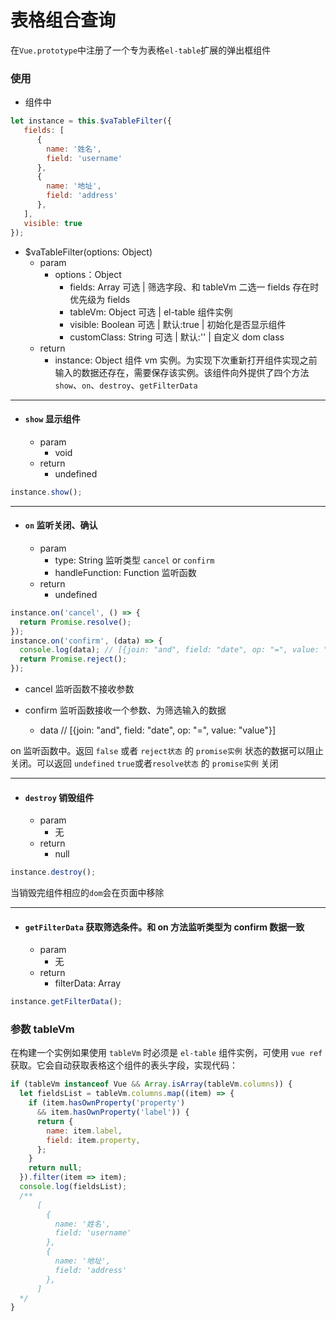 # 表格组合查询

在`Vue.prototype`中注册了一个专为表格`el-table`扩展的弹出框组件

### 使用

- 组件中

```javascript
let instance = this.$vaTableFilter({
   fields: [
      {
        name: '姓名',
        field: 'username'
      },
      {
        name: '地址',
        field: 'address'
      },
   ],
   visible: true
});
```

- $vaTableFilter(options: Object)
    + param
        + options：Object
          + fields: Array 可选 | 筛选字段、和 tableVm 二选一 fields 存在时优先级为 fields
          + tableVm: Object 可选 | el-table 组件实例
          + visible: Boolean 可选 | 默认:true | 初始化是否显示组件
          + customClass: String 可选 | 默认:'' | 自定义 dom class
    + return
        + instance: Object 组件 vm 实例。为实现下次重新打开组件实现之前输入的数据还存在，需要保存该实例。该组件向外提供了四个方法`show`、`on`、`destroy`、`getFilterData`

---

- #### `show` 显示组件
    + param
        - void
    + return
        - undefined

```javascript
instance.show();
```
---

- #### `on` 监听关闭、确认
    + param
        - type: String 监听类型 `cancel` or `confirm`
        - handleFunction: Function 监听函数
    + return
        - undefined

```javascript
instance.on('cancel', () => {
  return Promise.resolve();
});
instance.on('confirm', (data) => {
  console.log(data); // [{join: "and", field: "date", op: "=", value: "value"}]
  return Promise.reject();
});
```

- cancel 监听函数不接收参数

- confirm 监听函数接收一个参数、为筛选输入的数据
    + data  // [{join: "and", field: "date", op: "=", value: "value"}]



on 监听函数中。返回 `false` 或者 `reject状态` 的 `promise实例` 状态的数据可以阻止关闭。可以返回 `undefined` `true`或者`resolve状态` 的 `promise实例` 关闭

---

- #### `destroy` 销毁组件
    + param
        - 无
    + return
        - null

```javascript
instance.destroy();
```
当销毁完组件相应的`dom`会在页面中移除

---
- #### `getFilterData` 获取筛选条件。和 on 方法监听类型为 confirm 数据一致
    + param
        - 无
    + return
        - filterData: Array

```javascript
instance.getFilterData();
```

### 参数 tableVm

在构建一个实例如果使用 `tableVm` 时必须是 `el-table` 组件实例，可使用 `vue ref` 获取。它会自动获取表格这个组件的表头字段，实现代码：
```javascript
if (tableVm instanceof Vue && Array.isArray(tableVm.columns)) {
  let fieldsList = tableVm.columns.map((item) => {
    if (item.hasOwnProperty('property')
      && item.hasOwnProperty('label')) {
      return {
        name: item.label,
        field: item.property,
      };
    }
    return null;
  }).filter(item => item);
  console.log(fieldsList);
  /**
      [
        {
          name: '姓名',
          field: 'username'
        },
        {
          name: '地址',
          field: 'address'
        },
      ]
  */
}
```
